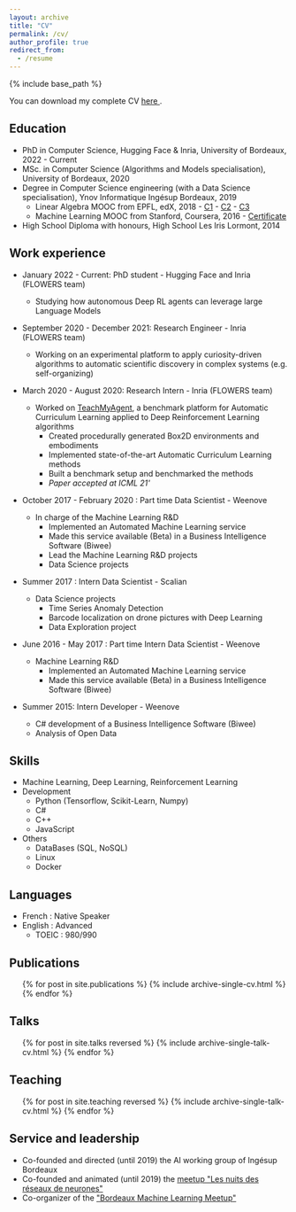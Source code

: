 ```yaml
---
layout: archive
title: "CV"
permalink: /cv/
author_profile: true
redirect_from:
  - /resume
---
```


{% include base_path %}

You can download my complete CV <a href="{{ site.url }}/files/CV_ROMAC_Clement.pdf" download>here <i class="fa fa-download"></i></a>.

## Education
* PhD in Computer Science, Hugging Face & Inria, University of Bordeaux, 2022 - Current
* MSc. in Computer Science (Algorithms and Models specialisation), University of Bordeaux, 2020
* Degree in Computer Science engineering (with a Data Science specialisation), Ynov Informatique Ingésup Bordeaux, 2019
  * Linear Algebra MOOC from EPFL, edX, 2018 - [C1](https://courses.edx.org/certificates/72bfb71967104d6abc0b98ab45375375) - [C2](https://courses.edx.org/certificates/00fd06dc31a04486b88f8d60d0ae6ff1) - [C3](https://courses.edx.org/certificates/35bd9e3295cd472ebfcc4c789d5e584c)
  * Machine Learning MOOC from Stanford,  Coursera, 2016 - [Certificate](https://www.coursera.org/account/accomplishments/verify/THPBUVAWZ88P)
* High School Diploma with honours, High School Les Iris Lormont, 2014

## Work experience
* January 2022 - Current: PhD student - Hugging Face and Inria (FLOWERS team)
  * Studying how autonomous Deep RL agents can leverage large Language Models

* September 2020 - December 2021: Research Engineer - Inria (FLOWERS team)
  * Working on an experimental platform to apply curiosity-driven algorithms to automatic scientific discovery in complex systems (e.g. self-organizing)

* March 2020 - August 2020: Research Intern - Inria (FLOWERS team)
  * Worked on [TeachMyAgent](https://arxiv.org/abs/2103.09815), a benchmark platform for Automatic Curriculum Learning applied to Deep Reinforcement Learning algorithms
    * Created procedurally generated Box2D environments and embodiments
    * Implemented state-of-the-art Automatic Curriculum Learning methods
    * Built a benchmark setup and benchmarked the methods
    * *Paper accepted at ICML 21'*
  
* October 2017 - February 2020 : Part time Data Scientist - Weenove
  * In charge of the Machine Learning R&D
    * Implemented an Automated Machine Learning service
    * Made this service available (Beta) in a Business Intelligence Software (Biwee)
    * Lead the Machine Learning R&D projects
    * Data Science projects

* Summer 2017 : Intern Data Scientist - Scalian
  * Data Science projects
    * Time Series Anomaly Detection
    * Barcode localization on drone pictures with Deep Learning
    * Data Exploration project

* June 2016 - May 2017 : Part time Intern Data Scientist - Weenove
  * Machine Learning R&D
    * Implemented an Automated Machine Learning service
    * Made this service available (Beta) in a Business Intelligence Software (Biwee)

* Summer 2015: Intern Developer - Weenove
  * C# development of a Business Intelligence Software (Biwee)
  * Analysis of Open Data
  
## Skills
* Machine Learning, Deep Learning, Reinforcement Learning
* Development
  * Python (Tensorflow, Scikit-Learn, Numpy)
  * C#
  * C++
  * JavaScript
* Others
  * DataBases (SQL, NoSQL)
  * Linux
  * Docker

## Languages
* French : Native Speaker
* English : Advanced
  * TOEIC : 980/990

## Publications
  <ul>{% for post in site.publications %}
    {% include archive-single-cv.html %}
  {% endfor %}</ul>
  
## Talks
  <ul>{% for post in site.talks reversed %}
    {% include archive-single-talk-cv.html %}
  {% endfor %}</ul>
  
## Teaching
  <ul>{% for post in site.teaching reversed %}
    <!-- {% include archive-single-cv.html %} -->
    {% include archive-single-talk-cv.html %}
  {% endfor %}</ul>
  
## Service and leadership
* Co-founded and directed (until 2019) the AI working group of Ingésup Bordeaux
* Co-founded and animated (until 2019) the [meetup "Les nuits des réseaux de neurones"](https://www.meetup.com/fr-FR/Les-nuits-des-reseaux-de-neurones/)
* Co-organizer of the ["Bordeaux Machine Learning Meetup"](https://www.meetup.com/fr-FR/Bordeaux-Machine-Learning-Meetup/)
